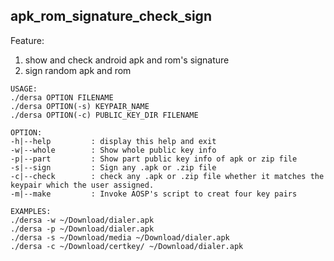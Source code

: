 ## apk_rom_signature_check_sign
Feature:  
1. show and check android apk and rom's signature  
2. sign random apk and rom  

```
USAGE:
./dersa OPTION FILENAME
./dersa OPTION(-s) KEYPAIR_NAME
./dersa OPTION(-c) PUBLIC_KEY_DIR FILENAME

OPTION:
-h|--help         : display this help and exit
-w|--whole        : Show whole public key info
-p|--part         : Show part public key info of apk or zip file
-s|--sign         : Sign any .apk or .zip file
-c|--check        : check any .apk or .zip file whether it matches the keypair which the user assigned.
-m|--make         : Invoke AOSP's script to creat four key pairs

EXAMPLES:
./dersa -w ~/Download/dialer.apk
./dersa -p ~/Download/dialer.apk
./dersa -s ~/Download/media ~/Download/dialer.apk
./dersa -c ~/Download/certkey/ ~/Download/dialer.apk
```
